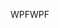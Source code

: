 <span data-ttu-id="d39df-101">WPF</span><span class="sxs-lookup"><span data-stu-id="d39df-101">WPF</span></span>